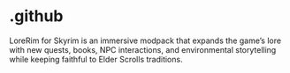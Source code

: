 # .github
LoreRim for Skyrim is an immersive modpack that expands the game’s lore with new quests, books, NPC interactions, and environmental storytelling while keeping faithful to Elder Scrolls traditions.

